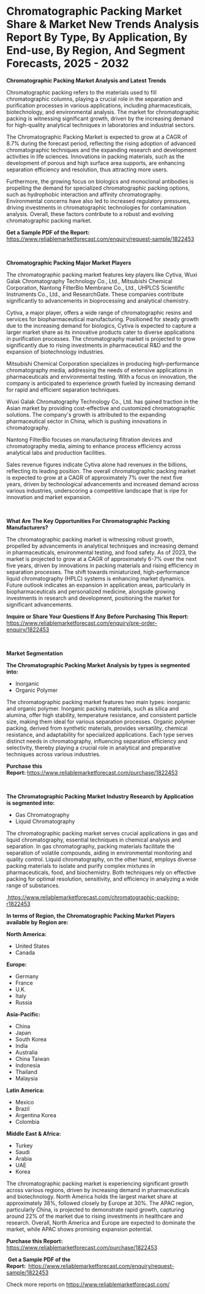 <p><h1>Chromatographic Packing Market Share & Market New Trends Analysis Report By Type, By Application, By End-use, By Region, And Segment Forecasts, 2025 - 2032</h1></p><p><strong>Chromatographic Packing Market Analysis and Latest Trends</strong></p>
<p><p>Chromatographic packing refers to the materials used to fill chromatographic columns, playing a crucial role in the separation and purification processes in various applications, including pharmaceuticals, biotechnology, and environmental analysis. The market for chromatographic packing is witnessing significant growth, driven by the increasing demand for high-quality analytical techniques in laboratories and industrial sectors. </p><p>The Chromatographic Packing Market is expected to grow at a CAGR of 8.7% during the forecast period, reflecting the rising adoption of advanced chromatographic techniques and the expanding research and development activities in life sciences. Innovations in packing materials, such as the development of porous and high surface area supports, are enhancing separation efficiency and resolution, thus attracting more users. </p><p>Furthermore, the growing focus on biologics and monoclonal antibodies is propelling the demand for specialized chromatographic packing options, such as hydrophobic interaction and affinity chromatography. Environmental concerns have also led to increased regulatory pressures, driving investments in chromatographic technologies for contamination analysis. Overall, these factors contribute to a robust and evolving chromatographic packing market.</p></p>
<p><strong>Get a Sample PDF of the Report:&nbsp;</strong> <a href="https://www.reliablemarketforecast.com/enquiry/request-sample/1822453?utm_campaign=2397&utm_medium=2&utm_source=Github&utm_content=ia&utm_term=03042025&utm_id=chromatographic-packing">https://www.reliablemarketforecast.com/enquiry/request-sample/1822453</a></p>
<p>&nbsp;</p>
<p><strong>Chromatographic Packing Major Market Players</strong></p>
<p><p>The chromatographic packing market features key players like Cytiva, Wuxi Galak Chromatography Technology Co., Ltd., Mitsubishi Chemical Corporation, Nantong FilterBio Membrane Co., Ltd., UHPLCS Scientific Instruments Co., Ltd., and ResearchGate. These companies contribute significantly to advancements in bioprocessing and analytical chemistry.</p><p>Cytiva, a major player, offers a wide range of chromatographic resins and services for biopharmaceutical manufacturing. Positioned for steady growth due to the increasing demand for biologics, Cytiva is expected to capture a larger market share as its innovative products cater to diverse applications in purification processes. The chromatography market is projected to grow significantly due to rising investments in pharmaceutical R&D and the expansion of biotechnology industries.</p><p>Mitsubishi Chemical Corporation specializes in producing high-performance chromatography media, addressing the needs of extensive applications in pharmaceuticals and environmental testing. With a focus on innovation, the company is anticipated to experience growth fueled by increasing demand for rapid and efficient separation techniques. </p><p>Wuxi Galak Chromatography Technology Co., Ltd. has gained traction in the Asian market by providing cost-effective and customized chromatographic solutions. The company's growth is attributed to the expanding pharmaceutical sector in China, which is pushing innovations in chromatography. </p><p>Nantong FilterBio focuses on manufacturing filtration devices and chromatography media, aiming to enhance process efficiency across analytical labs and production facilities.</p><p>Sales revenue figures indicate Cytiva alone had revenues in the billions, reflecting its leading position. The overall chromatographic packing market is expected to grow at a CAGR of approximately 7% over the next five years, driven by technological advancements and increased demand across various industries, underscoring a competitive landscape that is ripe for innovation and market expansion.</p></p>
<p>&nbsp;</p>
<p><strong>What Are The Key Opportunities For Chromatographic Packing Manufacturers?</strong></p>
<p><p>The chromatographic packing market is witnessing robust growth, propelled by advancements in analytical techniques and increasing demand in pharmaceuticals, environmental testing, and food safety. As of 2023, the market is projected to grow at a CAGR of approximately 6-7% over the next five years, driven by innovations in packing materials and rising efficiency in separation processes. The shift towards miniaturized, high-performance liquid chromatography (HPLC) systems is enhancing market dynamics. Future outlook indicates an expansion in application areas, particularly in biopharmaceuticals and personalized medicine, alongside growing investments in research and development, positioning the market for significant advancements.</p></p>
<p><strong>Inquire or Share Your Questions If Any Before Purchasing This Report:</strong> <a href="https://www.reliablemarketforecast.com/enquiry/pre-order-enquiry/1822453?utm_campaign=2397&utm_medium=2&utm_source=Github&utm_content=ia&utm_term=03042025&utm_id=chromatographic-packing">https://www.reliablemarketforecast.com/enquiry/pre-order-enquiry/1822453</a></p>
<p>&nbsp;</p>
<p><strong>Market Segmentation</strong></p>
<p><strong>The Chromatographic Packing Market Analysis by types is segmented into:</strong></p>
<p><ul><li>Inorganic</li><li>Organic Polymer</li></ul></p>
<p><p>The chromatographic packing market features two main types: inorganic and organic polymer. Inorganic packing materials, such as silica and alumina, offer high stability, temperature resistance, and consistent particle size, making them ideal for various separation processes. Organic polymer packing, derived from synthetic materials, provides versatility, chemical resistance, and adaptability for specialized applications. Each type serves distinct needs in chromatography, influencing separation efficiency and selectivity, thereby playing a crucial role in analytical and preparative techniques across various industries.</p></p>
<p><strong>Purchase this Report:&nbsp;</strong><a href="https://www.reliablemarketforecast.com/purchase/1822453?utm_campaign=2397&utm_medium=2&utm_source=Github&utm_content=ia&utm_term=03042025&utm_id=chromatographic-packing">https://www.reliablemarketforecast.com/purchase/1822453</a></p>
<p>&nbsp;</p>
<p><strong>The Chromatographic Packing Market Industry Research by Application is segmented into:</strong></p>
<p><ul><li>Gas Chromatography</li><li>Liquid Chromatography</li></ul></p>
<p><p>The chromatographic packing market serves crucial applications in gas and liquid chromatography, essential techniques in chemical analysis and separation. In gas chromatography, packing materials facilitate the separation of volatile compounds, aiding in environmental monitoring and quality control. Liquid chromatography, on the other hand, employs diverse packing materials to isolate and purify complex mixtures in pharmaceuticals, food, and biochemistry. Both techniques rely on effective packing for optimal resolution, sensitivity, and efficiency in analyzing a wide range of substances.</p></p>
<p><a href="https://www.reliablemarketforecast.com/chromatographic-packing-r1822453?utm_campaign=2397&utm_medium=2&utm_source=Github&utm_content=ia&utm_term=03042025&utm_id=chromatographic-packing">&nbsp;https://www.reliablemarketforecast.com/chromatographic-packing-r1822453</a></p>
<p><strong>In terms of Region, the Chromatographic Packing Market Players available by Region are:</strong></p>
<p>
    <p> <strong> North America: </strong>
        <ul>
            <li>United States</li>
            <li>Canada</li>
        </ul>
        </p> 
    <p> <strong> Europe: </strong>
        <ul>
            <li>Germany</li>
            <li>France</li>
            <li>U.K.</li>
            <li>Italy</li>
            <li>Russia</li>
        </ul>
        </p> 
    <p> <strong> Asia-Pacific: </strong>
        <ul>
            <li>China</li>
            <li>Japan</li>
            <li>South Korea</li>
            <li>India</li>
            <li>Australia</li>
            <li>China Taiwan</li>
            <li>Indonesia</li>
            <li>Thailand</li>
            <li>Malaysia</li>
        </ul>
        </p> 
    <p> <strong> Latin America: </strong>
        <ul>
            <li>Mexico</li>
            <li>Brazil</li>
            <li>Argentina Korea</li>
            <li>Colombia</li>
        </ul>
        </p> 
    <p> <strong> Middle East & Africa: </strong>
        <ul>
            <li>Turkey</li>
            <li>Saudi</li>
            <li>Arabia</li>
            <li>UAE</li>
            <li>Korea</li>
        </ul>
    </p>
    </p>
<p><p>The chromatographic packing market is experiencing significant growth across various regions, driven by increasing demand in pharmaceuticals and biotechnology. North America holds the largest market share at approximately 38%, followed closely by Europe at 30%. The APAC region, particularly China, is projected to demonstrate rapid growth, capturing around 22% of the market due to rising investments in healthcare and research. Overall, North America and Europe are expected to dominate the market, while APAC shows promising expansion potential.</p></p>
<p><strong>Purchase this Report: </strong><a href="https://www.reliablemarketforecast.com/purchase/1822453?utm_campaign=2397&utm_medium=2&utm_source=Github&utm_content=ia&utm_term=03042025&utm_id=chromatographic-packing">https://www.reliablemarketforecast.com/purchase/1822453</a></p>
<p>&nbsp;<strong>Get a Sample PDF of the Report:&nbsp;&nbsp;</strong><a href="https://www.reliablemarketforecast.com/enquiry/request-sample/1822453?utm_campaign=2397&utm_medium=2&utm_source=Github&utm_content=ia&utm_term=03042025&utm_id=chromatographic-packing">https://www.reliablemarketforecast.com/enquiry/request-sample/1822453</a></p>
<p><strong></strong></p>
<p>Check more reports on <a href="https://www.reliablemarketforecast.com/?utm_campaign=2397&utm_medium=2&utm_source=Github&utm_content=ia&utm_term=03042025&utm_id=chromatographic-packing">https://www.reliablemarketforecast.com/</a></p>